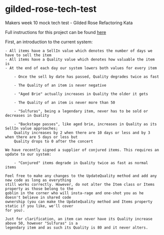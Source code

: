 # gilded-rose-tech-test

Makers week 10 mock tech test - Gilded Rose Refactoring Kata

Full instructions for this project can be found [here](https://github.com/emilybache/GildedRose-Refactoring-Kata)

First, an introduction to the current system:

    - All items have a SellIn value which denotes the number of days we have to sell the item
    - All items have a Quality value which denotes how valuable the item is
    - At the end of each day our system lowers both values for every item

```
	- Once the sell by date has passed, Quality degrades twice as fast

	- The Quality of an item is never negative

	- "Aged Brie" actually increases in Quality the older it gets

	- The Quality of an item is never more than 50

	- "Sulfuras", being a legendary item, never has to be sold or decreases in Quality

	- "Backstage passes", like aged brie, increases in Quality as its SellIn value approaches;
	Quality increases by 2 when there are 10 days or less and by 3 when there are 5 days or less but
	Quality drops to 0 after the concert

We have recently signed a supplier of conjured items. This requires an update to our system:

	- "Conjured" items degrade in Quality twice as fast as normal items

Feel free to make any changes to the UpdateQuality method and add any new code as long as everything
still works correctly. However, do not alter the Item class or Items property as those belong to the
goblin in the corner who will insta-rage and one-shot you as he doesn't believe in shared code
ownership (you can make the UpdateQuality method and Items property static if you like, we'll cover
for you).

Just for clarification, an item can never have its Quality increase above 50, however "Sulfuras" is a
legendary item and as such its Quality is 80 and it never alters.
```
